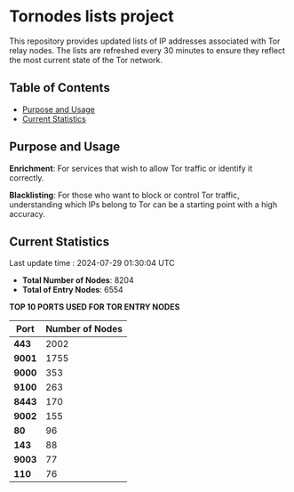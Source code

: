 # Tornodes lists project

This repository provides updated lists of IP addresses associated with Tor relay nodes. The lists are refreshed every 30 minutes to ensure they reflect the most current state of the Tor network.

## Table of Contents

- [Purpose and Usage](#purpose-and-usage)
- [Current Statistics](#current-statistics)


## Purpose and Usage

**Enrichment**: For services that wish to allow Tor traffic or identify it correctly.

**Blacklisting**: For those who want to block or control Tor traffic, understanding which IPs belong to Tor can be a starting point with a high accuracy.

## Current Statistics

Last update time : 2024-07-29 01:30:04 UTC

- **Total Number of Nodes**: 8204
- **Total of Entry Nodes**: 6554

**TOP 10 PORTS USED FOR TOR ENTRY NODES**

| **Port** | **Number of Nodes** |
|------|-----------------|
| **443**   | 2002  |
| **9001**   | 1755  |
| **9000**   | 353  |
| **9100**   | 263  |
| **8443**   | 170  |
| **9002**   | 155  |
| **80**   | 96  |
| **143**   | 88  |
| **9003**   | 77  |
| **110**   | 76  |

